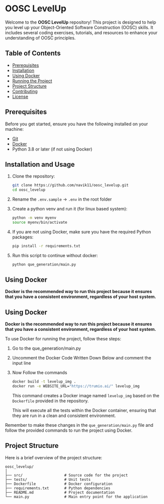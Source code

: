 
# OOSC LevelUp

Welcome to the **OOSC LevelUp** repository! This project is designed to help you level up your Object-Oriented Software Construction (OOSC) skills. It includes several coding exercises, tutorials, and resources to enhance your understanding of OOSC principles.

## Table of Contents

- [Prerequisites](#prerequisites)
- [Installation](#installation)
- [Using Docker](#using-docker)
- [Running the Project](#running-the-project)
- [Project Structure](#project-structure)
- [Contributing](#contributing)
- [License](#license)

## Prerequisites

Before you get started, ensure you have the following installed on your machine:

- [Git](https://git-scm.com/)
- [Docker](https://www.docker.com/)
- Python 3.8 or later (if not using Docker)

## Installation and Usage

1. Clone the repository:

    ```bash
    git clone https://github.com/navik11/oosc_levelup.git
    cd oosc_levelup
    ```

2. Rename the `.env.sample` -> `.env` in the root folder


3. Create a python venv and run it (for linux based system):

    ```bash
    python -m venv myenv
    source myenv/bin/activate
    ```

4. If you are not using Docker, make sure you have the required Python packages:

    ```bash
    pip install -r requirements.txt
    ```

5. Run this script to continue without docker:

    ```bash
    python que_generation/main.py
    ```



## Using Docker

__Docker is the recommended way to run this project because it ensures that you have a consistent environment, regardless of your host system.__

## Using Docker

__Docker is the recommended way to run this project because it ensures that you have a consistent environment, regardless of your host system.__

To use Docker for running the project, follow these steps:

1. Go to the que_generation/main.py

2. Uncomment the Docker Code Written Down Below and comment the input line

3. Now Follow the commands

    ```bash
    docker build -t levelup_img .
    docker run -e WEBSITE_URL="https://trumio.ai/" levelup_img
    ```

    This command creates a Docker image named `levelup_img` based on the `Dockerfile` provided in the repository.


    This will execute all the tests within the Docker container, ensuring that they are run in a clean and consistent environment.

Remember to make these changes in the `que_generation/main.py` file and follow the provided commands to run the project using Docker.

## Project Structure

Here is a brief overview of the project structure:

```
oosc_levelup/
│
├── src/                   # Source code for the project
├── tests/                 # Unit tests
├── Dockerfile             # Docker configuration
├── requirements.txt       # Python dependencies
├── README.md              # Project documentation
└── main.py                # Main entry point for the application
```
